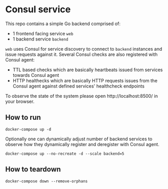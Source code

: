 # Consul service

This repo contains a simple Go backend comprised of:

* 1 frontend facing service `web`
* 1 backend service `backend`

`web` uses Consul for service discovery to connect to `backend` instances and
issue requests against it.
Several Consul checks are also registered with Consul agent:

* TTL based checks which are basically heartbeats issued from services towards
  Consul agent
* HTTP healthecks which are basically HTTP requests issues from the Consul agent
  against defined services' healthcheck endpoints

To observe the state of the system please open http://localhost:8500/ in your
browser.

## How to run

```
docker-compose up -d
```

Optionally one can dynamically adjust number of backend services to observe how they
dynamically register and deregister with Consul agent.

```
docker-compose up --no-recreate -d --scale backend=5
```

## How to teardown

```
docker-compose down --remove-orphans
```

